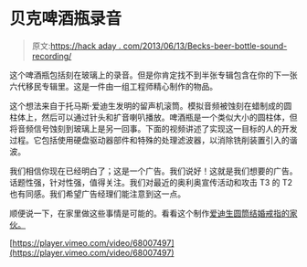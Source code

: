 # 贝克啤酒瓶录音

> 原文:[https://hack aday . com/2013/06/13/Becks-beer-bottle-sound-recording/](https://hackaday.com/2013/06/13/becks-beer-bottle-sound-recording/)

这个啤酒瓶包括刻在玻璃上的录音。但是你肯定找不到半张专辑包含在你的下一张六代移民专辑里。这是一件由一组工程师精心制作的物品。

这个想法来自于托马斯·爱迪生发明的留声机滚筒。模拟音频被蚀刻在蜡制成的圆柱体上，然后可以通过针头和扩音喇叭播放。啤酒瓶是一个类似大小的圆柱体，但将音频信号蚀刻到玻璃上是另一回事。下面的视频讲述了实现这一目标的人的开发过程。它包括使用硬盘驱动器部件和特殊的处理滤波器，以消除铣削装置引入的谐波。

我们相信你现在已经明白了；这是一个广告。我们说好！这就是我们想要的广告。话题性强，针对性强，值得关注。我们对最近的奥利奥宣传活动和攻击 T3 的 T2 也有同感。我们希望广告经理们能注意到这一点。

顺便说一下，在家里做这些事情是可能的。看看这个制作[爱迪生圆筒结婚戒指的家伙。](http://hackaday.com/2011/01/05/make-the-wedding-ring-speak-to-her/)

[https://player.vimeo.com/video/68007497](https://player.vimeo.com/video/68007497)
